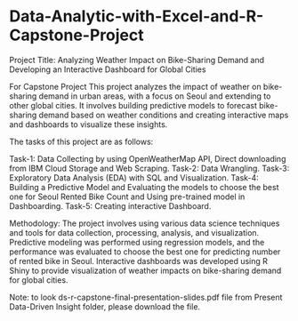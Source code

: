 # Data-Analytic-with-Excel-and-R-Capstone-Project

Project Title: Analyzing Weather Impact on Bike-Sharing Demand and Developing an Interactive Dashboard for Global Cities

For Capstone Project
This project analyzes the impact of weather on bike-sharing demand in urban areas, with a focus on Seoul and extending to other global cities. It involves building predictive models to forecast bike-sharing demand based on weather conditions and creating interactive maps and dashboards to visualize these insights.

The tasks of this project are as follows:

Task-1: Data Collecting by using OpenWeatherMap API, Direct downloading from IBM Cloud Storage and Web Scraping.
Task-2: Data Wrangling.
Task-3: Exploratory Data Analysis (EDA) with SQL and Visualization. 
Task-4: Building a Predictive Model and Evaluating the models to choose the best one for Seoul Rented Bike Count and Using pre-trained model in Dashboarding.
Task-5: Creating interactive Dashboard.

Methodology:
The project involves using various data science techniques and tools for data collection, processing, analysis, and visualization. Predictive modeling was performed using regression models, and the performance was evaluated to choose the best one for predicting number of rented bike in Seoul. Interactive dashboards was developed using R Shiny to provide visualization of weather impacts on bike-sharing demand for global cities.

Note: to look ds-r-capstone-final-presentation-slides.pdf file from Present Data-Driven Insight folder, please download the file.




